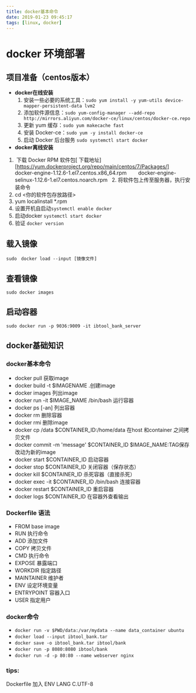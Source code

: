 ```yaml
---
title: docker基本命令
date: 2019-01-23 09:45:17
tags: [linux, docker]
---
```


# docker 环境部署

## 项目准备（centos版本）

- **docker在线安装**
  1. 安装一些必要的系统工具：`sudo yum install -y yum-utils device-mapper-persistent-data lvm2`
  2. 添加软件源信息：`sudo yum-config-manager --add-repo http://mirrors.aliyun.com/docker-ce/linux/centos/docker-ce.repo`
  3. 更新 yum 缓存：`sudo yum makecache fast`
  4. 安装 Docker-ce：`sudo yum -y install docker-ce`
  5. 启动 Docker 后台服务 `sudo systemctl start docker`
- **docker离线安装**
 1.  下载 Docker RPM 软件包[ 下载地址][https://yum.dockerproject.org/repo/main/centos/7/Packages/]
      docker-engine-1.12.6-1.el7.centos.x86_64.rpm
       docker-engine-selinux-1.12.6-1.el7.centos.noarch.rpm
  2. 将软件包上传至服务器，执行安装命令
 3. cd <你的软件包存放路径>
 4. yum localinstall *.rpm
 5. 设置开机自启动`systemctl enable docker`
 6. 启动docker `systemctl start docker`
 6. 验证 `docker version`

## 载入镜像
`sudo　docker load --input [镜像文件]`

## 查看镜像
`sudo docker images`

## 启动容器
`sudo docker run -p 9036:9009 -it ibtool_bank_server`

## docker基础知识
### docker基本命令
- docker pull 获取image
- docker build -t $IMAGENAME .创建image 
- docker images 列出image
- docker run -it $IMAGE_NAME /bin/bash 运行容器
- docker ps [-an] 列出容器
- docker rm 删除容器
- docker rmi 删除image
- docker cp /data $CONTAINER_ID:/home/data 在host 和container 之间拷贝文件
- docker commit -m 'message' $CONTAINER_ID $IMAGE_NAME:TAG保存改动为新的image
- docker start $CONTAINER_ID 启动容器
- docker stop $CONTAINER_ID 关闭容器（保存状态）
- docker kill $CONTAINER_ID 杀死容器（直接杀死）
-  docker exec -it $CONTAINER_ID /bin/bash  连接容器
- docker restart $CONTAINER_ID 重启容器
- docker logs $CONTAINER_ID 在容器外查看输出

### Dockerfile 语法
- FROM base image
- RUN 执行命令
- ADD 添加文件
- COPY 拷贝文件
- CMD 执行命令
- EXPOSE 暴露端口
- WORKDIR 指定路径
- MAINTAINER 维护者
- ENV 设定环境变量
- ENTRYPOINT 容器入口
- USER 指定用户

### docker命令
- `docker run -v $PWD/data:/var/mydata --name data_container ubuntu` 
- `docker load --input ibtool_bank.tar`
- `docker save -o ibtool_bank.tar ibtool/bank`
- `docker run -p 8080:8080 ibtool/bank`
- `docker run -d -p 80:80 --name webserver nginx`


### tips:
Dockerfile 加入
ENV LANG C.UTF-8
